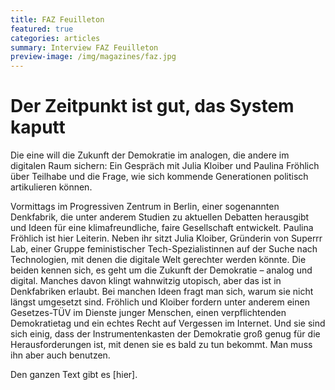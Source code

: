 ```yaml
---
title: FAZ Feuilleton
featured: true
categories: articles
summary: Interview FAZ Feuilleton
preview-image: /img/magazines/faz.jpg
---
```


# Der Zeitpunkt ist gut, das System kaputt

Die eine will die Zukunft der Demokratie im analogen, die andere im digitalen Raum sichern: Ein Gespräch mit Julia Kloiber und Paulina Fröhlich über Teilhabe und die Frage, wie sich kommende Generationen politisch artikulieren können. 

<p>Vormittags im Progressiven Zentrum in Berlin, einer sogenannten Denkfabrik, die unter anderem Studien zu aktuellen Debatten herausgibt und Ideen für eine klimafreundliche, faire Gesellschaft entwickelt. Paulina Fröhlich ist hier Leiterin. Neben ihr sitzt Julia Kloiber, Gründerin von Superrr Lab, einer Gruppe feministischer Tech-Spezialistinnen auf der Suche nach Technologien, mit denen die digitale Welt gerechter werden könnte. Die beiden kennen sich, es geht um die Zukunft der Demokratie – analog und digital. Manches davon klingt wahnwitzig utopisch, aber das ist in Denkfabriken erlaubt. Bei manchen Ideen fragt man sich, warum sie nicht längst umgesetzt sind. Fröhlich und Kloiber fordern unter anderem einen Gesetzes-TÜV im Dienste junger Menschen, einen verpflichtenden Demokratietag und ein echtes Recht auf Vergessen im Internet. Und sie sind sich einig, dass der Instrumentenkasten der Demokratie groß genug für die Herausforderungen ist, mit denen sie es bald zu tun bekommt. Man muss ihn aber auch benutzen.</p>
Den ganzen Text gibt es [hier].


[hier]: [http://impact-partner.eu/enorm/enorm-magazin.de/enorm-leseprobe.pdf](https://www.faz.net/aktuell/feuilleton/debatten/julia-kloiber-und-paulina-froehlich-ueber-demokratische-zukunft-18805279.html)https://www.faz.net/aktuell/feuilleton/debatten/julia-kloiber-und-paulina-froehlich-ueber-demokratische-zukunft-18805279.html
